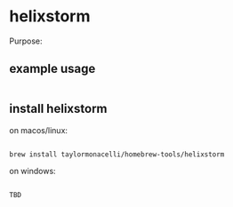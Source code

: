 # helixstorm

Purpose:


## example usage

```bash


```

## install helixstorm


on macos/linux:
```bash

brew install taylormonacelli/homebrew-tools/helixstorm

```


on windows:

```powershell

TBD

```
